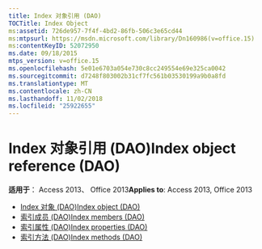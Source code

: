 ```yaml
---
title: Index 对象引用 (DAO)
TOCTitle: Index Object
ms:assetid: 726de957-7f4f-4bd2-86fb-506c3e65cd44
ms:mtpsurl: https://msdn.microsoft.com/library/Dn160986(v=office.15)
ms:contentKeyID: 52072950
ms.date: 09/18/2015
mtps_version: v=office.15
ms.openlocfilehash: 5e01e6703a054e730c8cc249554e69e325ca0042
ms.sourcegitcommit: d7248f803002b31cf7fc561b03530199a9b0a8fd
ms.translationtype: MT
ms.contentlocale: zh-CN
ms.lasthandoff: 11/02/2018
ms.locfileid: "25922655"
---
```

# <a name="index-object-reference-dao"></a><span data-ttu-id="83e6f-102">Index 对象引用 (DAO)</span><span class="sxs-lookup"><span data-stu-id="83e6f-102">Index object reference (DAO)</span></span>

<span data-ttu-id="83e6f-103">**适用于**： Access 2013、 Office 2013</span><span class="sxs-lookup"><span data-stu-id="83e6f-103">**Applies to**: Access 2013, Office 2013</span></span>

- [<span data-ttu-id="83e6f-104">Index 对象 (DAO)</span><span class="sxs-lookup"><span data-stu-id="83e6f-104">Index object (DAO)</span></span>](index-object-dao.md)
- [<span data-ttu-id="83e6f-105">索引成员 (DAO)</span><span class="sxs-lookup"><span data-stu-id="83e6f-105">Index members (DAO)</span></span>](index-members-dao.md)
- [<span data-ttu-id="83e6f-106">索引属性 (DAO)</span><span class="sxs-lookup"><span data-stu-id="83e6f-106">Index properties (DAO)</span></span>](index-properties-dao.md)
- [<span data-ttu-id="83e6f-107">索引方法 (DAO)</span><span class="sxs-lookup"><span data-stu-id="83e6f-107">Index methods (DAO)</span></span>](index-methods-dao.md)

